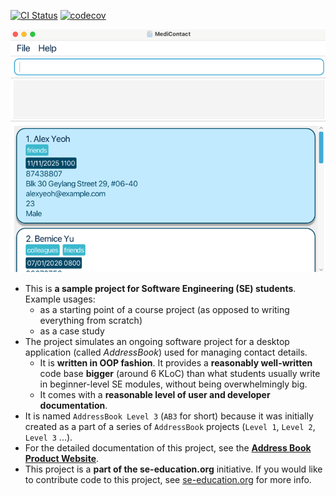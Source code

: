 [![CI Status](https://github.com/AY2425S1-CS2103T-T10-1/tp/workflows/Java%20CI/badge.svg)](https://github.com/AY2425S1-CS2103T-T10-1/tp/actions)
[![codecov](https://codecov.io/gh/AY2425S1-CS2103T-T10-1/tp/graph/badge.svg?token=2GDD9TYLJB)](https://codecov.io/gh/AY2425S1-CS2103T-T10-1/tp)

![Ui](docs/images/Ui.png)

* This is **a sample project for Software Engineering (SE) students**.<br>
  Example usages:
  * as a starting point of a course project (as opposed to writing everything from scratch)
  * as a case study
* The project simulates an ongoing software project for a desktop application (called _AddressBook_) used for managing contact details.
  * It is **written in OOP fashion**. It provides a **reasonably well-written** code base **bigger** (around 6 KLoC) than what students usually write in beginner-level SE modules, without being overwhelmingly big.
  * It comes with a **reasonable level of user and developer documentation**.
* It is named `AddressBook Level 3` (`AB3` for short) because it was initially created as a part of a series of `AddressBook` projects (`Level 1`, `Level 2`, `Level 3` ...).
* For the detailed documentation of this project, see the **[Address Book Product Website](https://se-education.org/addressbook-level3)**.
* This project is a **part of the se-education.org** initiative. If you would like to contribute code to this project, see [se-education.org](https://se-education.org/#contributing-to-se-edu) for more info.
